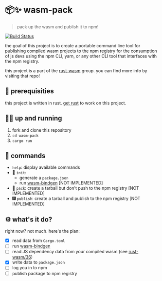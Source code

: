 # 📦✨  wasm-pack
> pack up the wasm and publish it to npm!

[![Build Status](https://travis-ci.org/ashleygwilliams/wasm-pack.svg?branch=master)](https://travis-ci.org/ashleygwilliams/wasm-pack)

the goal of this project is to create a portable command line tool
for publishing compiled wasm projects to the npm registry for the consumption
of js devs using the npm CLI, yarn, or any other CLI tool that interfaces
with the npm registry.

this project is a part of the [rust-wasm] group. you can find more info by
visiting that repo!

[rust-wasm]: https://github.com/rust-lang-nursery/rust-wasm/

## 🔮 prerequisities

this project is written in rust. [get rust] to work on this project.

[get rust]: https://www.rustup.rs/

## 🏃‍♀️ up and running

1. fork and clone this repository
2. `cd wasm-pack`
3. `cargo run`

## 💃 commands

- `help`: display available commands
- 🐣  `init`: 
  - generate a `package.json`
  - run [wasm-bindgen] [NOT IMPLEMENTED]
- 🍱  `pack`: create a tarball but don't push to the npm registry [NOT IMPLEMENTED]
- 🎆  `publish`: create a tarball and publish to the npm registry [NOT IMPLEMENTED]

## ⚙️ what's it do?

right now? not much. here's the plan:

- [x] read data from `Cargo.toml`
- [ ] run [wasm-bindgen]
- [ ] read JS dependency data from your compiled wasm (see [rust-wasm/36])
- [x] write data to `package.json`
- [ ] log you in to npm
- [ ] publish package to npm registry

[rust-wasm/36]: https://github.com/rust-lang-nursery/rust-wasm/issues/36
[wasm-bindgen]: https://github.com/alexcrichton/wasm-bindgen
